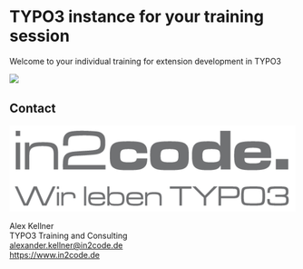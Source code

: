 # TYPO3 instance for your training session

Welcome to your individual training for extension development in TYPO3  

<img src="https://typo3.org/fileadmin/t3org/images/FM-styleguide/1_TYPO3_Logos/TYPO3_logo_safearea.png" />


## Contact

![in2code - Wir leben TYPO3](https://raw.githubusercontent.com/einpraegsam/playground/master/typo3conf/ext/template/Resources/Public/Images/in2code.png)

Alex Kellner  
TYPO3 Training and Consulting  
alexander.kellner@in2code.de  
https://www.in2code.de
